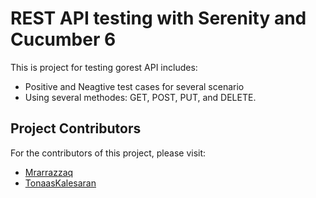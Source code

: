 # REST API testing with Serenity and Cucumber 6

This is project for testing gorest API includes:
* Positive and Neagtive test cases for several scenario
* Using several methodes: GET, POST, PUT, and DELETE.

## Project Contributors
For the contributors of this project, please visit:
* [Mrarrazzaq](https://github.com/Mrarrazzaq)
* [TonaasKalesaran](https://github.com/TonaasKalesaran)
